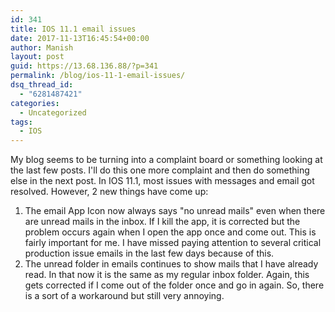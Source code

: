 ```yaml
---
id: 341
title: IOS 11.1 email issues
date: 2017-11-13T16:45:54+00:00
author: Manish
layout: post
guid: https://13.68.136.88/?p=341
permalink: /blog/ios-11-1-email-issues/
dsq_thread_id:
  - "6281487421"
categories:
  - Uncategorized
tags:
  - IOS
---
```

My blog seems to be turning into a complaint board or something looking at the last few posts. I'll do this one more complaint and then do something else in the next post.
In IOS 11.1, most issues with messages and email got resolved. However, 2 new things have come up:
1. The email App Icon now always says "no unread mails" even when there are unread mails in the inbox. If I kill the app, it is corrected but the problem occurs again when I open the app once and come out. This is fairly important for me. I have missed paying attention to several critical production issue emails in the last few days because of this.
2. The unread folder in emails continues to show mails that I have already read. In that now it is the same as my regular inbox folder. Again, this gets corrected if I come out of the folder once and go in again. So, there is a sort of a workaround but still very annoying.